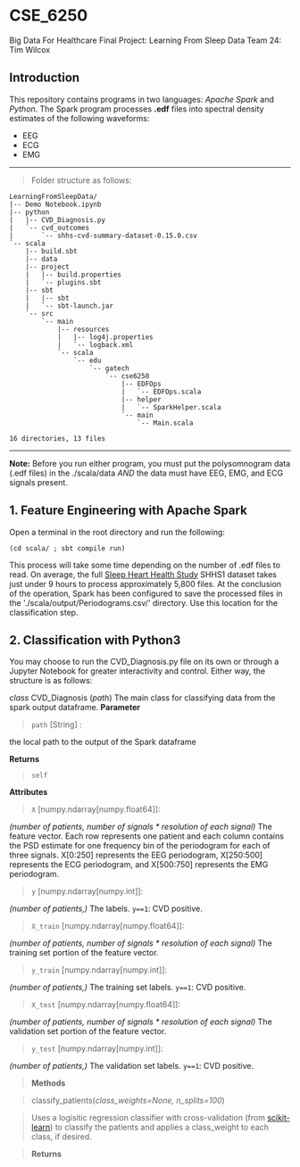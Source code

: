 # CSE_6250
Big Data For Healthcare Final Project: Learning From Sleep Data
Team 24: Tim Wilcox


## Introduction
This repository contains programs in two languages: *Apache Spark* and *Python*. The Spark program processes **.edf** files into spectral density estimates of the following waveforms:
  * EEG
  * ECG
  * EMG
 
***
>Folder structure as follows:
```
LearningFromSleepData/
|-- Demo Notebook.ipynb
|-- python
|   |-- CVD_Diagnosis.py
|   `-- cvd_outcomes
|       `-- shhs-cvd-summary-dataset-0.15.0.csv
`-- scala
    |-- build.sbt
    |-- data
    |-- project
    |   |-- build.properties
    |   `-- plugins.sbt
    |-- sbt
    |   |-- sbt
    |   `-- sbt-launch.jar
    `-- src
        `-- main
            |-- resources
            |   |-- log4j.properties
            |   `-- logback.xml
            `-- scala
                `-- edu
                    `-- gatech
                        `-- cse6250
                            |-- EDFOps
                            |   `-- EDFOps.scala
                            |-- helper
                            |   `-- SparkHelper.scala
                            `-- main
                                `-- Main.scala

16 directories, 13 files
```

***

**Note:** Before you run either program, you must put the polysomnogram data (.edf files) in the ./scala/data _AND_ the data must have EEG, EMG, and ECG signals present. 

## 1. Feature Engineering with Apache Spark
Open a terminal in the root directory and run the following:

```
(cd scala/ ; sbt compile run)
```

This process will take some time depending on the number of .edf files to read. On average, the full [Sleep Heart Health Study](https://sleepdata.org/datasets/shhs) SHHS1 dataset takes just under 9 hours to process approximately 5,800 files. At the conclusion of the operation, Spark has been configured to save the processed files in the './scala/output/Periodograms.csv/' directory. Use this location for the classification step.

## 2. Classification with Python3

You may choose to run the CVD_Diagnosis.py file on its own or through a Jupyter Notebook for greater interactivity and control. Either way, the structure is as follows:

*class* CVD_Diagnosis (*path*)
  The main class for classifying data from the spark output dataframe.
**Parameter**
>`path` \[String\] : 

the local path to the output of the Spark dataframe
  
**Returns**
>`self`
  
**Attributes**
>`X` \[numpy.ndarray\[numpy.float64\]\]: 

*(number of patients, number of signals * resolution of each signal)* The feature vector. Each row represents one patient and each column contains the PSD estimate for one frequency bin of the periodogram for each of three signals. X\[0:250\] represents the EEG periodogram, X\[250:500\] represents the ECG periodogram, and X\[500:750\] represents the EMG periodogram.

>`y` \[numpy.ndarray\[numpy.int\]\]:

*(number of patients,)* The labels. `y==1`: CVD positive. 

>`X_train` \[numpy.ndarray\[numpy.float64\]\]: 

*(number of patients, number of signals * resolution of each signal)* The training set portion of the feature vector. 

>`y_train` \[numpy.ndarray\[numpy.int\]\]:

*(number of patients,)* The training set labels. `y==1`: CVD positive. 

>`X_test` \[numpy.ndarray\[numpy.float64\]\]: 

*(number of patients, number of signals * resolution of each signal)* The validation set portion of the feature vector. 

>`y_test` \[numpy.ndarray\[numpy.int\]\]:

*(number of patients,)* The validation set labels. `y==1`: CVD positive. 

>**Methods**

>classify_patients(*class_weights=None, n_splits=100*)

>Uses a logisitic regression classifier with cross-validation (from [scikit-learn](https://scikit-learn.org/stable/modules/generated/sklearn.linear_model.LogisticRegressionCV.html?highlight=logist%20cv#sklearn.linear_model.LogisticRegressionCV)) to classify the patients and applies a class_weight to each class, if desired. 

>**Returns**






  

